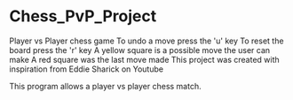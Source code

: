 # Chess_PvP_Project
Player vs Player chess game
To undo a move press the 'u' key
To reset the board press the 'r' key
A yellow square is a possible move the user can make
A red square was the last move made
This project was created with inspiration from Eddie Sharick on Youtube

This program allows a player vs player chess match.
